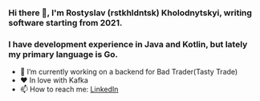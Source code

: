 ### Hi there 👋, I'm Rostyslav (rstkhldntsk) Kholodnytskyi, writing software starting from 2021.
### I have development experience in Java and Kotlin, but lately my primary language is Go.
- 🔭 I’m currently working on a backend for Bad Trader(Tasty Trade)
- ❤️ In love with Kafka
- 📫 How to reach me: [LinkedIn](https://www.linkedin.com/in/rstkhldntsk/)
